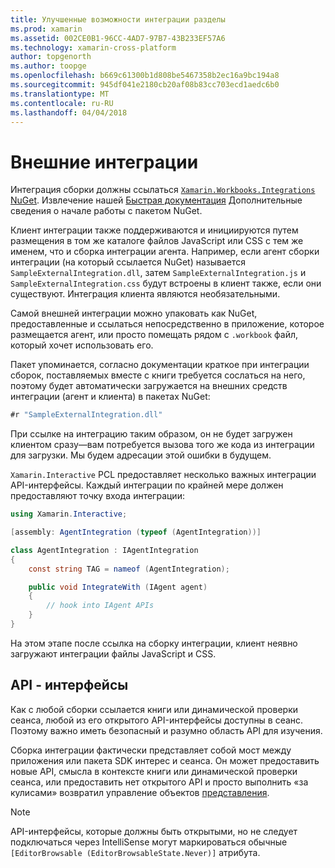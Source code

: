 ```yaml
---
title: Улучшенные возможности интеграции разделы
ms.prod: xamarin
ms.assetid: 002CE0B1-96CC-4AD7-97B7-43B233EF57A6
ms.technology: xamarin-cross-platform
author: topgenorth
ms.author: toopge
ms.openlocfilehash: b669c61300b1d808be5467358b2ec16a9bc194a8
ms.sourcegitcommit: 945df041e2180cb20af08b83cc703ecd1aedc6b0
ms.translationtype: MT
ms.contentlocale: ru-RU
ms.lasthandoff: 04/04/2018
---
```

# <a name="external-integrations"></a>Внешние интеграции

Интеграция сборки должны ссылаться [ `Xamarin.Workbooks.Integrations` NuGet][nuget]. Извлечение нашей [Быстрая документация](~/tools/workbooks/sdk/index.md) Дополнительные сведения о начале работы с пакетом NuGet.

Клиент интеграции также поддерживаются и инициируются путем размещения в том же каталоге файлов JavaScript или CSS с тем же именем, что и сборка интеграции агента. Например, если агент сборки интеграции (на который ссылается NuGet) называется `SampleExternalIntegration.dll`, затем `SampleExternalIntegration.js` и `SampleExternalIntegration.css` будут встроены в клиент также, если они существуют. Интеграция клиента являются необязательными.

Самой внешней интеграции можно упаковать как NuGet, предоставленные и ссылаться непосредственно в приложение, которое размещается агент, или просто помещать рядом с `.workbook` файл, который хочет использовать его.

Пакет упоминается, согласно документации краткое при интеграции сборок, поставляемых вместе с книги требуется сослаться на него, поэтому будет автоматически загружается на внешних средств интеграции (агент и клиента) в пакетах NuGet:

```csharp
#r "SampleExternalIntegration.dll"
```

При ссылке на интеграцию таким образом, он не будет загружен клиентом сразу&mdash;вам потребуется вызова того же кода из интеграции для загрузки. Мы будем адресации этой ошибки в будущем.

`Xamarin.Interactive` PCL предоставляет несколько важных интеграции API-интерфейсы. Каждый интеграции по крайней мере должен предоставляют точку входа интеграции:

```csharp
using Xamarin.Interactive;

[assembly: AgentIntegration (typeof (AgentIntegration))]

class AgentIntegration : IAgentIntegration
{
    const string TAG = nameof (AgentIntegration);

    public void IntegrateWith (IAgent agent)
    {
        // hook into IAgent APIs
    }
}
```

На этом этапе после ссылка на сборку интеграции, клиент неявно загружают интеграции файлы JavaScript и CSS.

## <a name="apis"></a>API - интерфейсы

Как с любой сборки ссылается книги или динамической проверки сеанса, любой из его открытого API-интерфейсы доступны в сеанс. Поэтому важно иметь безопасный и разумно область API для изучения.

Сборка интеграции фактически представляет собой мост между приложения или пакета SDK интерес и сеанса. Он может предоставить новые API, смысла в контексте книги или динамической проверки сеанса, или предоставить нет открытого API и просто выполнить «за кулисами» возвратил управление объектов [представления](~/tools/workbooks/sdk/representations.md).

> [!NOTE]
> API-интерфейсы, которые должны быть открытыми, но не следует подключаться через IntelliSense могут маркироваться обычные `[EditorBrowsable (EditorBrowsableState.Never)]` атрибута.

[nuget]: https://nuget.org/packages/Xamarin.Workbooks.Integration

